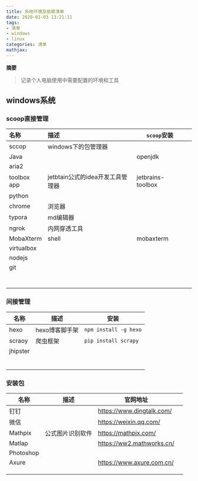 ```yaml
---
title: 系统环境及依赖清单
date: 2020-01-03 13:21:11
tags: 
- 清单
- windows
- linux
categories: 清单
mathjax:
---
```

**摘要**

>记录个人电脑使用中需要配置的环境和工具

<!--more-->

## windows系统

### scoop直接管理

| 名称        | 描述                             | `scoop`安装       |      |
| :---------- | :------------------------------- | ----------------- | ---- |
| sccop       | windows下的包管理器              |                   |      |
| Java        |                                  | openjdk           |      |
| aria2       |                                  |                   |      |
| toolbox app | jetbtain公式的idea开发工具管理器 | jetbrains-toolbox |      |
| python      |                                  |                   |      |
| chrome      | 浏览器                           |                   |      |
| typora      | md编辑器                         |                   |      |
| ngrok       | 内网穿透工具                     |                   |      |
| MobaXterm   | shell                            | mobaxterm         |      |
| virtualbox  |                                  |                   |      |
| nodejs      |                                  |                   |      |
| git         |                                  |                   |      |
|             |                                  |                   |      |
|             |                                  |                   |      |
|             |                                  |                   |      |
|             |                                  |                   |      |
|             |                                  |                   |      |
|             |                                  |                   |      |
|             |                                  |                   |      |

### 间接管理

| 名称     | 描述           | 安装                  |
| -------- | -------------- | --------------------- |
| hexo     | hexo博客脚手架 | `npm install -g hexo` |
| scraoy   | 爬虫框架       | `pip install scrapy`  |
| jhipster |                |                       |
|          |                |                       |
|          |                |                       |
|          |                |                       |
|          |                |                       |
|          |                |                       |
|          |                |                       |



### 安装包

| 名称      | 描述             | 官网地址                  |      |
| --------- | ---------------- | ------------------------- | ---- |
| 钉钉      |                  | https://www.dingtalk.com/ |      |
| 微信      |                  | https://weixin.qq.com/    |      |
| Mathpix   | 公式图片识别软件 | https://mathpix.com/      |      |
| Matlap    |                  | https://ww2.mathworks.cn/ |      |
| Photoshop |                  |                           |      |
| Axure     |                  | https://www.axure.com.cn/ |      |
|           |                  |                           |      |
|           |                  |                           |      |
|           |                  |                           |      |

